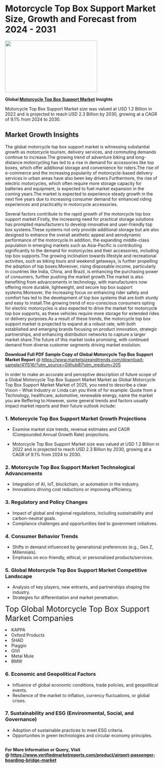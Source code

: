 <H1>Motorcycle Top Box Support Market Size, Growth and Forecast from 2024 - 2031</H1><img class="aligncenter size-medium wp-image-584254" src="https://thirdeyenews.in/wp-content/uploads/2024/09/Global-Market-Research-300x168.jpeg" alt="" width="300" height="168" /><p><strong>Global&nbsp;<a href="https://www.marketsizeandtrends.com/download-sample/411516/?utm_source=Github8j?utm_medium=205">Motorcycle Top Box Support Market</a> Insights</strong></p><p>Motorcycle Top Box Support Market size was valued at USD 1.2 Billion in 2022 and is projected to reach USD 2.3 Billion by 2030, growing at a CAGR of 9.1% from 2024 to 2030.</p><p><h2>Market Growth Insights</h2> <p>The global motorcycle top box support market is witnessing substantial growth as motorcycle tourism, delivery services, and commuting demands continue to increase.The growing trend of adventure biking and long-distance motorcycling has led to a rise in demand for accessories like top boxes, which offer additional storage and convenience for riders.The rise of e-commerce and the increasing popularity of motorcycle-based delivery services in urban areas have also been key drivers.Furthermore, the rise of electric motorcycles, which often require more storage capacity for batteries and equipment, is expected to fuel market expansion in the coming years.The market is expected to experience steady growth in the next five years due to increasing consumer demand for enhanced riding experiences and practicality in motorcycle accessories.</p> <p>Several factors contribute to the rapid growth of the motorcycle top box support market.Firstly, the increasing need for practical storage solutions has prompted manufacturers to develop innovative and user-friendly top box systems.These systems not only provide additional storage but are also designed to enhance the overall aesthetic appeal and aerodynamic performance of the motorcycle.In addition, the expanding middle-class population in emerging markets such as Asia-Pacific is contributing significantly to the demand for motorcycles and their accessories, including top box supports.The growing inclination towards lifestyle and recreational activities, such as biking tours and weekend getaways, is further propelling the adoption of top boxes.Moreover, rising disposable income, particularly in countries like India, China, and Brazil, is enhancing the purchasing power of consumers, further pushing the market growth.The market is also benefiting from advancements in technology, with manufacturers now offering more durable, lightweight, and secure top box support systems.Moreover, the increasing focus on enhancing rider safety and comfort has led to the development of top box systems that are both sturdy and easy to install.The growing trend of eco-conscious consumers opting for electric motorcycles is also expected to drive the market for motorcycle top box supports, as these vehicles require more storage for extended rides or delivery purposes.As a result of these trends, the motorcycle top box support market is projected to expand at a robust rate, with both established and emerging brands focusing on product innovation, strategic partnerships, and enhancing distribution networks to capture a larger market share.The future of this market looks promising, with continued demand from diverse customer segments driving market evolution.<p><span class=""><strong>Download Full PDF Sample Copy of Global Motorcycle Top Box Support Market Report</strong> @ <a href="https://www.marketsizeandtrends.com/download-sample/411516/?utm_source=Github8j?utm_medium=205" target="_blank">https://www.marketsizeandtrends.com/download-sample/411516/?utm_source=Github8j?utm_medium=205</a></span></p><p>In order to make an accurate and perceptive description of future scope of a Global&nbsp;Motorcycle Top Box Support Market Market as Global&nbsp;Motorcycle Top Box Support Market Market of 2025, you need to describe a clear Vision &ndash; What Industry or Linda can you think of for example: Quote from a Technology, healthcare, automotive, renewable energy, name the market you are Reffering to.However, some general trends and factors usually impact market reports and their future outlook include:</p><h3>1.&nbsp;<strong>Motorcycle Top Box Support Market Growth Projections</strong></h3><ul><li>Examine market size trends, revenue estimates and CAGR (Compounded Annual Growth Rate) projections.</li><li><p>Motorcycle Top Box Support Market size was valued at USD 1.2 Billion in 2022 and is projected to reach USD 2.3 Billion by 2030, growing at a CAGR of 9.1% from 2024 to 2030.</p></li></ul><h3>2.&nbsp;<strong>Motorcycle Top Box Support Market Technological Advancements</strong></h3><ul><li>Integration of AI, IoT, blockchain, or automation in the industry.</li><li>Innovations driving cost reductions or improving efficiency.</li></ul><h3>3.&nbsp;<strong>Regulatory and Policy Changes</strong></h3><ul><li>Impact of global and regional regulations, including sustainability and carbon-neutral goals.</li><li>Compliance challenges and opportunities tied to government initiatives.</li></ul><h3>4.&nbsp;<strong>Consumer Behavior Trends</strong></h3><ul><li>Shifts in demand influenced by generational preferences (e.g., Gen Z, Millennials).</li><li>Emphasis on eco-friendly, ethical, or personalized products/services.</li></ul><h3>5.&nbsp;<strong>Global Motorcycle Top Box Support Market Competitive Landscape</strong></h3><ul><li>Analysis of key players, new entrants, and partnerships shaping the industry.</li><li>Strategies for differentiation and market penetration.</li></ul><p data-pm-slice="1 1 []"><span style="color: inherit; font-family: inherit; font-size: 25px;">Top Global Motorcycle Top Box Support Market Companies</span></p><div class="" data-test-id=""><p><li>KAPPA</li><li> Oxford Products</li><li> SHAD</li><li> Piaggio</li><li> GIVI</li><li> Metal Mule</li><li> BMW</li></p></div><h3>6.&nbsp;<strong>Economic and Geopolitical Factors</strong></h3><ul><li>Influence of global economic conditions, trade policies, and geopolitical events.</li><li>Resilience of the market to inflation, currency fluctuations, or global crises.</li></ul><h3>7.&nbsp;<strong>Sustainability and ESG (Environmental, Social, and Governance)</strong></h3><ul><li>Adoption of sustainable practices to meet ESG criteria.</li><li>Opportunities in green technologies and circular economy principles.</li></ul><h2><strong style="font-size: 14px;">For More Information or Query, Visit @&nbsp;</strong><a style="background-color: #ffffff; font-size: 14px;" href="https://www.marketsizeandtrends.com/report/motorcycle-top-box-support-market/" target="_blank">https://www.verifiedmarketreports.com/product/airport-passenger-boarding-bridge-market</a></h2>